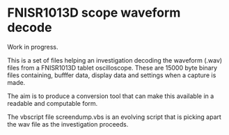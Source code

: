 # FNISR1013D scope waveform decode

Work in progress.

This is a set of files helping an investigation decoding the waveform (.wav) files from a FNISR1013D tablet oscilloscope.
These are 15000 byte binary files containing, bufffer data, display data and settings when a capture is made.

The aim is to produce a conversion tool that can make this available in a readable and computable form.

The vbscript file screendump.vbs is an evolving script that is picking apart the wav file as the investigation proceeds.


